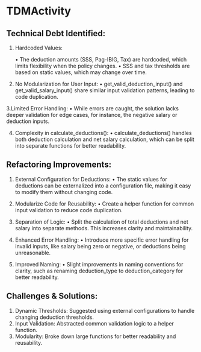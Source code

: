 # TDMActivity

## Technical Debt Identified:
1. Hardcoded Values:
   
   • The deduction amounts (SSS, Pag-IBIG, Tax) are hardcoded, which limits flexibility when the policy changes.
   • SSS and tax thresholds are based on static values, which may change over time.

3. No Modularization for User Input:
   • get_valid_deduction_input() and get_valid_salary_input() share similar input validation patterns, leading to code duplication.

3.Limited Error Handling:
  • While errors are caught, the solution lacks deeper validation for edge cases, for instance, the negative salary or deduction inputs.

4. Complexity in calculate_deductions():
   • calculate_deductions() handles both deduction calculation and net salary calculation, which can be split into separate functions for better readability.

## Refactoring Improvements:
1. External Configuration for Deductions:
   • The static values for deductions can be externalized into a configuration file, making it easy to modify them without changing code.

2. Modularize Code for Reusability:
   • Create a helper function for common input validation to reduce code duplication.

3. Separation of Logic:
   • Split the calculation of total deductions and net salary into separate methods. This increases clarity and maintainability.

4. Enhanced Error Handling:
   • Introduce more specific error handling for invalid inputs, like salary being zero or negative, or deductions being unreasonable.

5. Improved Naming:
    • Slight improvements in naming conventions for clarity, such as renaming deduction_type to deduction_category for better readability.

## Challenges & Solutions:
1. Dynamic Thresholds: Suggested using external configurations to handle changing deduction thresholds.
2. Input Validation: Abstracted common validation logic to a helper function.
3. Modularity: Broke down large functions for better readability and reusability.

